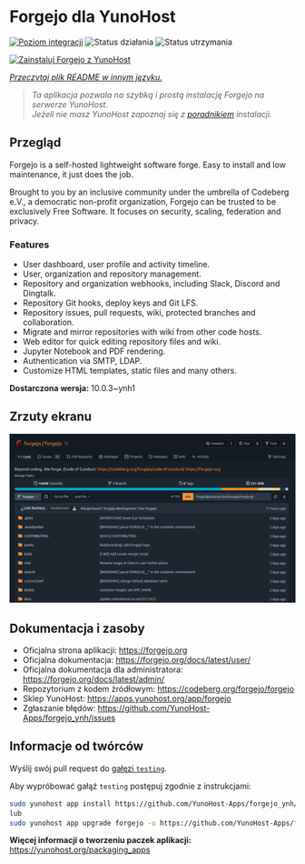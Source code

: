 <!--
To README zostało automatycznie wygenerowane przez <https://github.com/YunoHost/apps/tree/master/tools/readme_generator>
Nie powinno być ono edytowane ręcznie.
-->

# Forgejo dla YunoHost

[![Poziom integracji](https://apps.yunohost.org/badge/integration/forgejo)](https://ci-apps.yunohost.org/ci/apps/forgejo/)
![Status działania](https://apps.yunohost.org/badge/state/forgejo)
![Status utrzymania](https://apps.yunohost.org/badge/maintained/forgejo)

[![Zainstaluj Forgejo z YunoHost](https://install-app.yunohost.org/install-with-yunohost.svg)](https://install-app.yunohost.org/?app=forgejo)

*[Przeczytaj plik README w innym języku.](./ALL_README.md)*

> *Ta aplikacja pozwala na szybką i prostą instalację Forgejo na serwerze YunoHost.*  
> *Jeżeli nie masz YunoHost zapoznaj się z [poradnikiem](https://yunohost.org/install) instalacji.*

## Przegląd

Forgejo is a self-hosted lightweight software forge. Easy to install and low maintenance, it just does the job.

Brought to you by an inclusive community under the umbrella of Codeberg e.V., a democratic non-profit organization, Forgejo can be trusted to be exclusively Free Software. It focuses on security, scaling, federation and privacy. 

### Features

- User dashboard, user profile and activity timeline.
- User, organization and repository management.
- Repository and organization webhooks, including Slack, Discord and Dingtalk.
- Repository Git hooks, deploy keys and Git LFS.
- Repository issues, pull requests, wiki, protected branches and collaboration.
- Migrate and mirror repositories with wiki from other code hosts.
- Web editor for quick editing repository files and wiki.
- Jupyter Notebook and PDF rendering.
- Authentication via SMTP, LDAP.
- Customize HTML templates, static files and many others.


**Dostarczona wersja:** 10.0.3~ynh1

## Zrzuty ekranu

![Zrzut ekranu z Forgejo](./doc/screenshots/screenshot.png)

## Dokumentacja i zasoby

- Oficjalna strona aplikacji: <https://forgejo.org>
- Oficjalna dokumentacja: <https://forgejo.org/docs/latest/user/>
- Oficjalna dokumentacja dla administratora: <https://forgejo.org/docs/latest/admin/>
- Repozytorium z kodem źródłowym: <https://codeberg.org/forgejo/forgejo>
- Sklep YunoHost: <https://apps.yunohost.org/app/forgejo>
- Zgłaszanie błędów: <https://github.com/YunoHost-Apps/forgejo_ynh/issues>

## Informacje od twórców

Wyślij swój pull request do [gałęzi `testing`](https://github.com/YunoHost-Apps/forgejo_ynh/tree/testing).

Aby wypróbować gałąź `testing` postępuj zgodnie z instrukcjami:

```bash
sudo yunohost app install https://github.com/YunoHost-Apps/forgejo_ynh/tree/testing --debug
lub
sudo yunohost app upgrade forgejo -u https://github.com/YunoHost-Apps/forgejo_ynh/tree/testing --debug
```

**Więcej informacji o tworzeniu paczek aplikacji:** <https://yunohost.org/packaging_apps>
